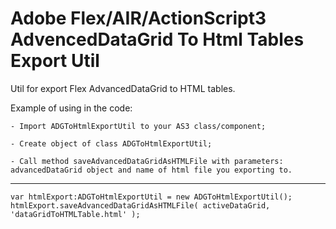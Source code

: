 # Adobe Flex/AIR/ActionScript3 AdvencedDataGrid To Html Tables Export Util

  Util for export Flex AdvancedDataGrid to HTML tables.
  
  Example of using in the code:
  
	- Import ADGToHtmlExportUtil to your AS3 class/component;
	
	- Create object of class ADGToHtmlExportUtil;
	
	- Call method saveAdvancedDataGridAsHTMLFile with parameters: advancedDataGrid object and name of html file you exporting to.
	
-------------------
	
	var htmlExport:ADGToHtmlExportUtil = new ADGToHtmlExportUtil();
	htmlExport.saveAdvancedDataGridAsHTMLFile( activeDataGrid, 'dataGridToHTMLTable.html' );
	
